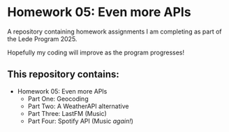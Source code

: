 # Homework 05: Even more APIs

A repository containing homework assignments I am completing as part of the Lede Program 2025.

Hopefully my coding will improve as the program progresses!

## This repository contains:

* Homework 05: Even more APIs 
  * Part One: Geocoding
  * Part Two: A WeatherAPI alternative
  * Part Three: LastFM (Music)
  * Part Four: Spotify API (Music *again!*)

